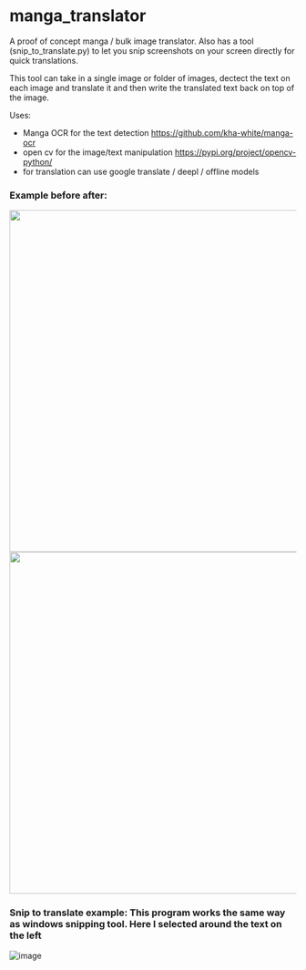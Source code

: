 # manga_translator

A proof of concept manga / bulk image translator. Also has a tool (snip_to_translate.py) to let you snip screenshots on your screen directly for quick translations.

This tool can take in a single image or folder of images, dectect the text on each image and translate it and then write the translated text back on top of the image.


Uses: 
- Manga OCR for the text detection https://github.com/kha-white/manga-ocr
- open cv for the image/text manipulation https://pypi.org/project/opencv-python/
- for translation can use google translate / deepl / offline models

### Example before after:

<img width="600" src="https://github.com/user-attachments/assets/aeb8f541-0365-4924-bd5f-1f5665bcaebb">
<img width="600" src="https://github.com/user-attachments/assets/d1f6f45e-f9bc-4239-b922-a3fd00be3e6e">



### Snip to translate example: This program works the same way as windows snipping tool. Here I selected around the text on the left
![image](https://github.com/user-attachments/assets/5a1bb402-eea4-47f7-a6c9-f60cc8203e40)
